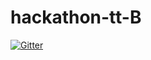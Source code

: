 # hackathon-tt-B
[![Gitter](https://badges.gitter.im/2020SM-hackathon-tt-B/community.svg)](https://gitter.im/2020SM-hackathon-tt-B/community?utm_source=badge&utm_medium=badge&utm_campaign=pr-badge)
